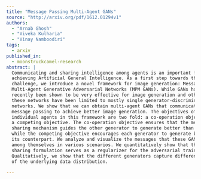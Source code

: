 ```yaml
---
title: "Message Passing Multi-Agent GANs"
source: "http://arxiv.org/pdf/1612.01294v1"
authors:
  - "Arnab Ghosh"
  - "Viveka Kulharia"
  - "Vinay Namboodiri"
tags:
  - arxiv
published_in:
  - moonstruckcamel-research
abstract: |
  Communicating and sharing intelligence among agents is an important facet of
  achieving Artificial General Intelligence. As a first step towards this
  challenge, we introduce a novel framework for image generation: Message Passing
  Multi-Agent Generative Adversarial Networks (MPM GANs). While GANs have
  recently been shown to be very effective for image generation and other tasks,
  these networks have been limited to mostly single generator-discriminator
  networks. We show that we can obtain multi-agent GANs that communicate through
  message passing to achieve better image generation. The objectives of the
  individual agents in this framework are two fold: a co-operation objective and
  a competing objective. The co-operation objective ensures that the message
  sharing mechanism guides the other generator to generate better than itself
  while the competing objective encourages each generator to generate better than
  its counterpart. We analyze and visualize the messages that these GANs share
  among themselves in various scenarios. We quantitatively show that the message
  sharing formulation serves as a regularizer for the adversarial training.
  Qualitatively, we show that the different generators capture different traits
  of the underlying data distribution.
  
---
```

